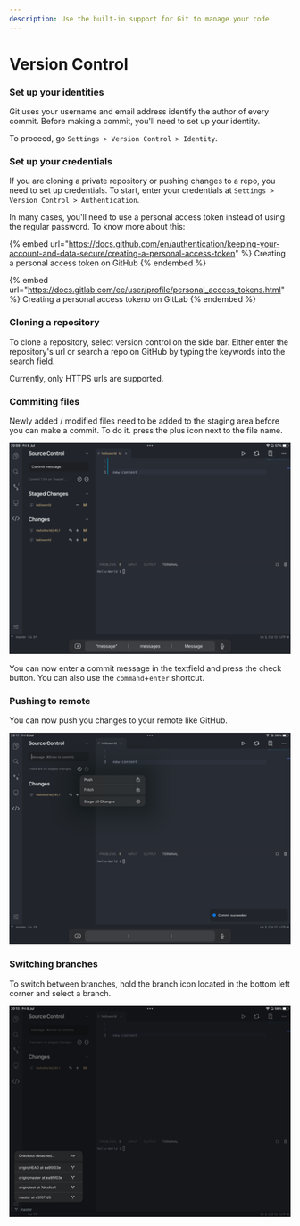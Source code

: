 ```yaml
---
description: Use the built-in support for Git to manage your code.
---
```


# Version Control

### Set up your identities

Git uses your username and email address identify the author of every commit. Before making a commit, you'll need to set up your identity.

To proceed, go `Settings > Version Control > Identity`.&#x20;

### Set up your credentials

If you are cloning a private repository or pushing changes to a repo, you need to set up credentials. To start, enter your credentials at `Settings > Version Control > Authentication`.

In many cases, you'll need to use a personal access token instead of using the regular password. To know more about this:

{% embed url="https://docs.github.com/en/authentication/keeping-your-account-and-data-secure/creating-a-personal-access-token" %}
Creating a personal access token on GitHub
{% endembed %}

{% embed url="https://docs.gitlab.com/ee/user/profile/personal_access_tokens.html" %}
Creating a personal access tokeno on GitLab
{% endembed %}

### Cloning a repository

To clone a repository, select version control on the side bar. Either enter the repository's url or search a repo on GitHub by typing the keywords into the search field.

Currently, only HTTPS urls are supported.

### Commiting files

Newly added / modified files need to be added to the staging area before you can make a commit. To do it. press the plus icon next to the file name.

![Adding a file to staging area](<../.gitbook/assets/image (1) (1) (1).png>)

You can now enter a commit message in the textfield and press the check button. You can also use the `command`+`enter` shortcut.

### Pushing to remote

You can now push you changes to your remote like GitHub.

![Pushing changes to remote](<../.gitbook/assets/image (3) (1) (1).png>)

### Switching branches

To switch between branches, hold the branch icon located in the bottom left corner and select a branch.

![Checkout to a branch](<../.gitbook/assets/image (1).png>)

